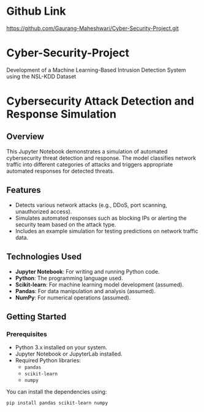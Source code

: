 # Github Link
https://github.com/Gaurang-Maheshwari/Cyber-Security-Project.git

# Cyber-Security-Project
Development of a Machine Learning-Based Intrusion Detection System using the NSL-KDD Dataset

# Cybersecurity Attack Detection and Response Simulation

## Overview
This Jupyter Notebook demonstrates a simulation of automated cybersecurity threat detection and response. The model classifies network traffic into different categories of attacks and triggers appropriate automated responses for detected threats.

## Features
- Detects various network attacks (e.g., DDoS, port scanning, unauthorized access).
- Simulates automated responses such as blocking IPs or alerting the security team based on the attack type.
- Includes an example simulation for testing predictions on network traffic data.

## Technologies Used
- **Jupyter Notebook**: For writing and running Python code.
- **Python**: The programming language used.
- **Scikit-learn**: For machine learning model development (assumed).
- **Pandas**: For data manipulation and analysis (assumed).
- **NumPy**: For numerical operations (assumed).

## Getting Started

### Prerequisites
- Python 3.x installed on your system.
- Jupyter Notebook or JupyterLab installed.
- Required Python libraries:
  - `pandas`
  - `scikit-learn`
  - `numpy`

You can install the dependencies using:
```bash
pip install pandas scikit-learn numpy

